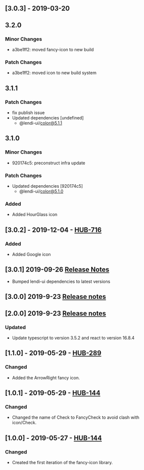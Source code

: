 ## [3.0.3] - 2019-03-20

## 3.2.0

### Minor Changes

- a3be1ff2: moved fancy-icon to new build

### Patch Changes

- a3be1ff2: moved icon to new build system

## 3.1.1

### Patch Changes

- fix publish issue
- Updated dependencies [undefined]
  - @lendi-ui/color@5.1.1

## 3.1.0

### Minor Changes

- 920174c5: preconstruct infra update

### Patch Changes

- Updated dependencies [920174c5]
  - @lendi-ui/color@5.1.0

### Added

- Added HourGlass icon

## [3.0.2] - 2019-12-04 - [HUB-716](https://creditandfinance.atlassian.net/browse/HUB-716)

### Added

- Added Google icon

## [3.0.1] 2019-09-26 [Release Notes](https://creditandfinance.atlassian.net/wiki/spaces/HUB/pages/803930391/Upcoming+Major+Changes)

- Bumped lendi-ui dependencies to latest versions

## [3.0.0] 2019-9-23 [Release notes](https://creditandfinance.atlassian.net/wiki/spaces/HUB/pages/803930391/Upcoming+Major+Changes)

## [2.0.0] 2019-9-23 [Release notes](https://creditandfinance.atlassian.net/wiki/spaces/HUB/pages/803930391/Upcoming+Major+Changes)

### Updated

- Update typescript to version 3.5.2 and react to version 16.8.4

## [1.1.0] - 2019-05-29 - [HUB-289](https://creditandfinance.atlassian.net/browse/HUB-289)

### Changed

- Added the ArrowRight fancy icon.

## [1.0.1] - 2019-05-29 - [HUB-144](https://creditandfinance.atlassian.net/browse/HUB-144)

### Changed

- Changed the name of Check to FancyCheck to avoid clash with icon/Check.

## [1.0.0] - 2019-05-27 - [HUB-144](https://creditandfinance.atlassian.net/browse/HUB-144)

### Changed

- Created the first iteration of the fancy-icon library.
